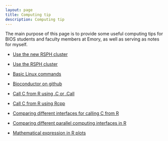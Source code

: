 ```yaml
---
layout: page
title: Computing tip
description: Computing tip
---
```


The main purpose of this page is to provide some useful computing tips for BIOS students and faculty members at Emory, as well as serving as notes for myself. 


* [Use the new RSPH cluster](../computing/RSPHcluster/rsph_newcluster.html)

* [Use the RSPH cluster](../computing/rsph_cluster.html)

* [Basic Linux commands](../computing/basic_linux.html)

* [Bioconductor on github](../computing/bioc-git_notes.md)

* [Call C from R using .C or .Call](../computing/CfromR/callCfromR.html)

* [Call C from R using Rcpp](../computing/CfromR/Rcpp.html)

* [Comparing different interfaces for calling C from R](../computing/CfromR/comparison.html)

* [Comparing different parallel computing interfaces in R](../computing/parallel-comparison.html)

* [Mathematical expression in R plots](../computing/Rtips/plotmath.html)

<!-- * [My lecture slides in efficient R programming](../computing/EfficientR.html) -->